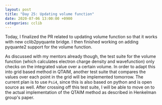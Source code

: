 ```yaml
---
layout: post
title: "Day 25: Updating volume function"
date: 2020-07-06 13:00:00 +0900
categories: cclib
---
```


Today, I finalized the PR related to updating volume function so that it works with new cclib2pyquante bridge. I then finished working on adding pyquante2 support for the volume function.

As discussed with my mentors already though, the test suite for the volume function (which calculates electron charge density and wavefunction) only checks on the integrated value over a certain volume. In order to adapt this into grid based method in QTAIM, another test suite that compares the values over each point in the grid will be implemented tomorrow. The current plan is to use `Psi4`, since this is also based on python and is open source as well. After crossing off this test suite, I will be able to move on to the actual implementation of the QTAIM method as described in Henkelman group's paper.

